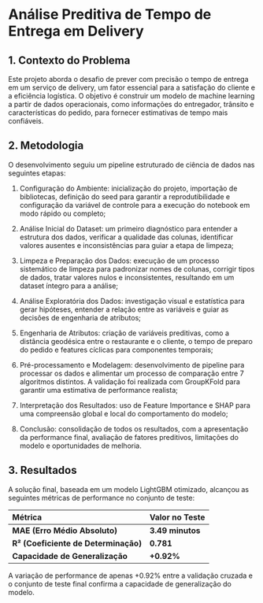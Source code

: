 # Análise Preditiva de Tempo de Entrega em Delivery

## 1. Contexto do Problema
Este projeto aborda o desafio de prever com precisão o tempo de entrega em um serviço de delivery, um fator essencial para a satisfação do cliente e a eficiência logística. O objetivo é construir um modelo de machine learning a partir de dados operacionais, como informações do entregador, trânsito e características do pedido, para fornecer estimativas de tempo mais confiáveis.


## 2. Metodologia
O desenvolvimento seguiu um pipeline estruturado de ciência de dados nas seguintes etapas:
  1. Configuração do Ambiente: inicialização do projeto, importação de bibliotecas, definição do seed para garantir a reprodutibilidade e configuração da variável de controle para a execução do notebook em modo rápido ou completo;

  2. Análise Inicial do Dataset: um primeiro diagnóstico para entender a estrutura dos dados, verificar a qualidade das colunas, identificar valores ausentes e inconsistências para guiar a etapa de limpeza;
  
  3. Limpeza e Preparação dos Dados: execução de um processo sistemático de limpeza para padronizar nomes de colunas, corrigir tipos de dados, tratar valores nulos e inconsistentes, resultando em um dataset íntegro para a análise;
  
  4. Análise Exploratória dos Dados: investigação visual e estatística para gerar hipóteses, entender a relação entre as variáveis e guiar as decisões de engenharia de atributos;
  
  5. Engenharia de Atributos: criação de variáveis preditivas, como a distância geodésica entre o restaurante e o cliente, o tempo de preparo do pedido e features cíclicas para componentes temporais;
  
  6. Pré-processamento e Modelagem: desenvolvimento de pipeline para processar os dados e alimentar um processo de comparação entre 7 algoritmos distintos. A validação foi realizada com GroupKFold para garantir uma estimativa de performance realista;
  
  7. Interpretação dos Resultados: uso de Feature Importance e SHAP para uma compreensão global e local do comportamento do modelo;
  
  8. Conclusão: consolidação de todos os resultados, com a apresentação da performance final, avaliação de fatores preditivos, limitações do modelo e oportunidades de melhoria.

  
## 3. Resultados
A solução final, baseada em um modelo LightGBM otimizado, alcançou as seguintes métricas de performance no conjunto de teste:

| Métrica | Valor no Teste |
| :--- | :--- |
| **MAE (Erro Médio Absoluto)** | **3.49 minutos** |
| **R² (Coeficiente de Determinação)** | **0.781** |
| **Capacidade de Generalização** | **+0.92%** |

A variação de performance de apenas +0.92% entre a validação cruzada e o conjunto de teste final confirma a capacidade de generalização do modelo.
